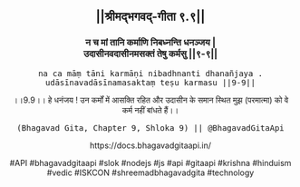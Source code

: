 <center><h2>||श्रीमद्‍भगवद्‍-गीता ९.९||</h2>
<h3>न च मां तानि कर्माणि निबध्नन्ति धनञ्जय |<br/>उदासीनवदासीनमसक्तं तेषु कर्मसु ||९-९||</h3>
<pre>na ca māṃ tāni karmāṇi nibadhnanti dhanañjaya .<br/>udāsīnavadāsīnamasaktaṃ teṣu karmasu ||9-9||</pre>
<p>।।9.9।। हे धनंजय ! उन कर्मों में आसक्ति रहित और उदासीन के समान स्थित मुझ (परमात्मा) को वे कर्म नहीं बांधते हैं।।</p>
<pre>(Bhagavad Gita, Chapter 9, Shloka 9) || @BhagavadGitaApi</pre><p>https://docs.bhagavadgitaapi.in/</p><p>#API #bhagavadgitaapi #slok #nodejs #js #api #gitaapi #krishna #hinduism #vedic #ISKCON #shreemadbhagavadgita #technology</p></center>